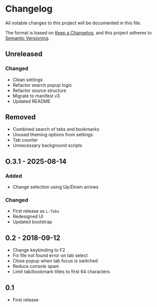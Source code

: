 # Changelog

All notable changes to this project will be documented in this file.

The format is based on [Keep a Changelog](https://keepachangelog.com/en/1.1.0/),
and this project adheres to [Semantic Versioning](https://semver.org/spec/v2.0.0.html).

## Unreleased

### Changed

- Clean settings
- Refactor search popup logic
- Refactor source structure
- Migrate to manifest v3
- Updated README

## Removed

- Combined search of tabs and bookmarks
- Unused theming options from settings
- Tab counter
- Unnecessary background scripts

## O.3.1 - 2025-08-14

### Added

- Change selection using Up/Down arrows

### Changed

- First release as `L-Tabs`
- Redesigned UI
- Updated bootstrap

## 0.2 - 2018-09-12

- Change keybinding to F2
- Fix file not found error on tab select
- Close popup when tab focus is switched
- Reduce console spam
- Limit tab/bookmark titles to first 64 characters

## 0.1

- First release

